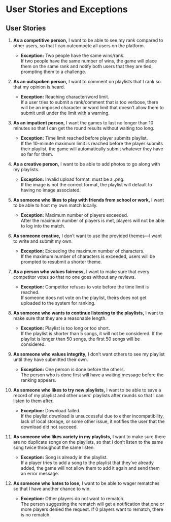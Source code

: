 # User Stories and Exceptions

## User Stories

1. **As a competitive person,** I want to be able to see my rank compared to other users, so that I can outcompete all users on the platform.  
   - **Exception:** Two people have the same wins/rank.  
     If two people have the same number of wins, the game will place them on the same rank and notify both users that they are tied, prompting them to a challenge.

2. **As an outspoken person,** I want to comment on playlists that I rank so that my opinion is heard.  
   - **Exception:** Reaching character/word limit.  
     If a user tries to submit a rank/comment that is too verbose, there will be an imposed character or word limit that doesn’t allow them to submit until under the limit with a warning.

3. **As an impatient person,** I want the games to last no longer than 10 minutes so that I can get the round results without waiting too long.  
   - **Exception:** Time limit reached before player submits playlist.  
     If the 10-minute maximum limit is reached before the player submits their playlist, the game will automatically submit whatever they have so far for them.

4. **As a creative person,** I want to be able to add photos to go along with my playlists.  
   - **Exception:** Invalid upload format: must be a .png.  
     If the image is not the correct format, the playlist will default to having no image associated.

5. **As someone who likes to play with friends from school or work,** I want to be able to host my own match locally.  
   - **Exception:** Maximum number of players exceeded.  
     After the maximum number of players is met, players will not be able to log into the match.

6. **As someone creative,** I don’t want to use the provided themes—I want to write and submit my own.  
   - **Exception:** Exceeding the maximum number of characters.  
     If the maximum number of characters is exceeded, users will be prompted to resubmit a shorter theme.

7. **As a person who values fairness,** I want to make sure that every competitor votes so that no one goes without any reviews.  
   - **Exception:** Competitor refuses to vote before the time limit is reached.  
     If someone does not vote on the playlist, theirs does not get uploaded to the system for ranking.

8. **As someone who wants to continue listening to the playlists,** I want to make sure that they are a reasonable length.  
   - **Exception:** Playlist is too long or too short.  
     If the playlist is shorter than 5 songs, it will not be considered. If the playlist is longer than 50 songs, the first 50 songs will be considered.

9. **As someone who values integrity,** I don’t want others to see my playlist until they have submitted their own.  
   - **Exception:** One person is done before the others.  
     The person who is done first will have a waiting message before the ranking appears.

10. **As someone who likes to try new playlists,** I want to be able to save a record of my playlist and other users' playlists after rounds so that I can listen to them after.  
    - **Exception:** Download failed.  
      If the playlist download is unsuccessful due to either incompatibility, lack of local storage, or some other issue, it notifies the user that the download did not succeed.

11. **As someone who likes variety in my playlists,** I want to make sure there are no duplicate songs on the playlists, so that I don’t listen to the same song twice throughout the same listen.  
    - **Exception:** Song is already in the playlist.  
      If a player tries to add a song to the playlist that they’ve already added, the game will not allow them to add it again and send them an error message.

12. **As someone who hates to lose,** I want to be able to wager rematches so that I have another chance to win.  
    - **Exception:** Other players do not want to rematch.  
      The person suggesting the rematch will get a notification that one or more players denied the request. If 0 players want to rematch, there is no rematch.
